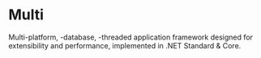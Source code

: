 # Multi
Multi-platform, -database, -threaded application framework designed for extensibility and performance, implemented in .NET Standard &amp; Core.
